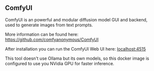 ## ComfyUI

ComfyUI is an powerful and modular diffusion model GUI and backend, used to generate images from text prompts.

More information can be found here: https://github.com/comfyanonymous/ComfyUI

After installation you can run the ComfyUI Web UI here: [localhost:4515](http://localhost:4515)

This tool doesn't use Ollama but its own models, so this docker image is configured to use you NVidia GPU for faster inference.
